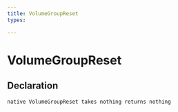 ```yaml
---
title: VolumeGroupReset
types:

---
```


# VolumeGroupReset

## Declaration

```
native VolumeGroupReset takes nothing returns nothing
```